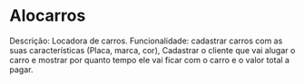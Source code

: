 # Alocarros



Descrição: Locadora de carros. 
Funcionalidade: cadastrar carros com as suas características (Placa, marca, cor), Cadastrar o cliente que vai alugar o carro e mostrar por quanto tempo ele vai ficar com o carro e o valor total a pagar.

